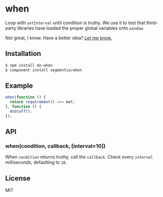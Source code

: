 # when
  
Loop with `setInterval` until condition is truthy. We use it to test that third-party libraries have loaded the proper global variables onto `window`.

Not great, I know. Have a better idea? [Let me know.](mailto:ian@segment.io)

## Installation

```sh
$ npm install do-when
$ component install segmentio/when
```

## Example

```js
when(function () {
  return requirement() === met;
}, function () {
  doStuff();
});
```

## API

### when(condition, callback, [interval=10])

When `condition` returns truthy, call the `callback`. Check every `interval` milliseconds, defaulting to `10`.

## License

MIT
